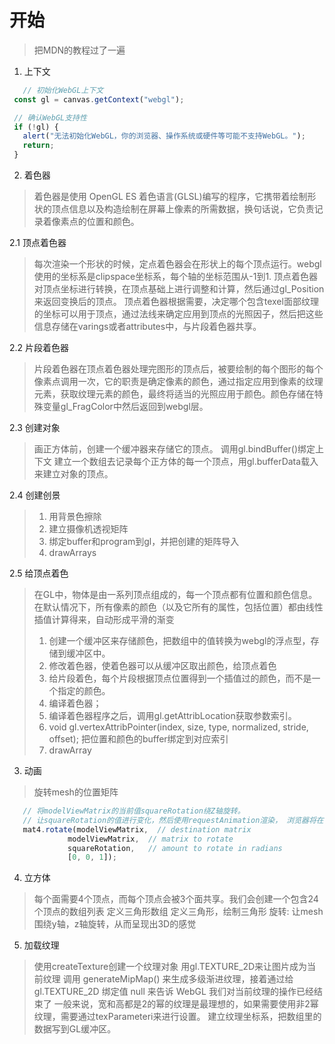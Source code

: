 # 开始
> 把MDN的教程过了一遍
 1. 上下文
 
 ```javascript
    // 初始化WebGL上下文
  const gl = canvas.getContext("webgl");

  // 确认WebGL支持性
  if (!gl) {
    alert("无法初始化WebGL，你的浏览器、操作系统或硬件等可能不支持WebGL。");
    return;
  }
  ```
 
 2. 着色器
 > 着色器是使用 OpenGL ES 着色语言(GLSL)编写的程序，它携带着绘制形状的顶点信息以及构造绘制在屏幕上像素的所需数据，换句话说，它负责记录着像素点的位置和颜色。

 2.1 顶点着色器
 > 每次渲染一个形状的时候，定点着色器会在形状上的每个顶点运行。webgl使用的坐标系是clipspace坐标系，每个轴的坐标范围从-1到1.
 > 顶点着色器对顶点坐标进行转换，在顶点基础上进行调整和计算，然后通过gl_Position来返回变换后的顶点。
 > 顶点着色器根据需要，决定哪个包含texel面部纹理的坐标可以用于顶点，通过法线来确定应用到顶点的光照因子，然后把这些信息存储在varings或者attributes中，与片段着色器共享。

 2.2 片段着色器
 > 片段着色器在顶点着色器处理完图形的顶点后，被要绘制的每个图形的每个像素点调用一次，它的职责是确定像素的颜色，通过指定应用到像素的纹理元素，获取纹理元素的颜色，最终将适当的光照应用于颜色。颜色存储在特殊变量gl_FragColor中然后返回到webgl层。

 2.3 创建对象
 > 画正方体前，创建一个缓冲器来存储它的顶点。
 > 调用gl.bindBuffer()绑定上下文
 > 建立一个数组去记录每个正方体的每一个顶点，用gl.bufferData载入来建立对象的顶点。

 2.4 创建创景
 > 1. 用背景色擦除
 > 2. 建立摄像机透视矩阵
 > 3. 绑定buffer和program到gl，并把创建的矩阵导入
 > 4. drawArrays

 2.5 给顶点着色
 > 在GL中，物体是由一系列顶点组成的，每一个顶点都有位置和颜色信息。在默认情况下，所有像素的颜色（以及它所有的属性，包括位置）都由线性插值计算得来，自动形成平滑的渐变
 > 1. 创建一个缓冲区来存储颜色，把数组中的值转换为webgl的浮点型，存储到缓冲区中。
 > 2. 修改着色器，使着色器可以从缓冲区取出颜色，给顶点着色
 > 3. 给片段着色，每个片段根据顶点位置得到一个插值过的颜色，而不是一个指定的颜色。
 > 4. 编译着色器；
 > 5. 编译着色器程序之后，调用gl.getAttribLocation获取参数索引。
 > 6. void gl.vertexAttribPointer(index, size, type, normalized, stride, offset); 把位置和颜色的buffer绑定到对应索引
 > 7. drawArray

 3. 动画
 > 旋转mesh的位置矩阵
 ``` javascript
    // 将modelViewMatrix的当前值squareRotation绕Z轴旋转。
    // 让squareRotation的值进行变化，然后使用requestAnimation渲染， 浏览器将在每一帧上调用函数“render”。
    mat4.rotate(modelViewMatrix,  // destination matrix
              modelViewMatrix,  // matrix to rotate
              squareRotation,   // amount to rotate in radians
              [0, 0, 1]);
  ```

4. 立方体
> 每个面需要4个顶点，而每个顶点会被3个面共享。我们会创建一个包含24个顶点的数组列表
> 定义三角形数组
> 定义三角形，绘制三角形
> 旋转: 让mesh围绕y轴，z轴旋转，从而呈现出3D的感觉

5. 加载纹理
> 使用createTexture创建一个纹理对象
> 用gl.TEXTURE_2D来让图片成为当前纹理
> 调用 generateMipMap() 来生成多级渐进纹理，接着通过给 gl.TEXTURE_2D 绑定值 null 来告诉 WebGL 我们对当前纹理的操作已经结束了
> 一般来说，宽和高都是2的幂的纹理是最理想的，如果需要使用非2幂纹理，需要通过texParameteri来进行设置。
> 建立纹理坐标系，把数组里的数据写到GL缓冲区。

